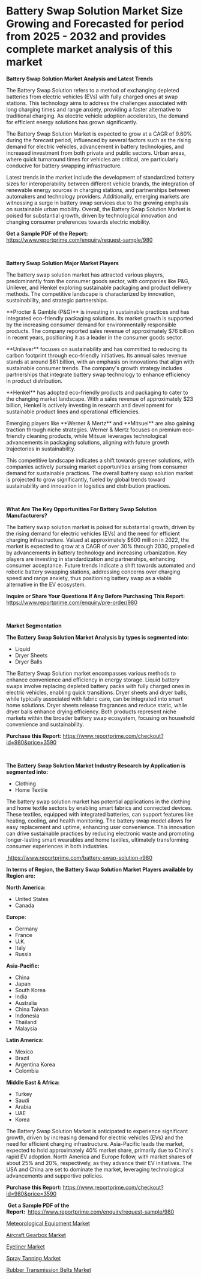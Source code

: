 <p><h1>Battery Swap Solution Market Size Growing and Forecasted for period from 2025 - 2032 and provides complete market analysis of this market</h1></p><p><strong>Battery Swap Solution Market Analysis and Latest Trends</strong></p>
<p><p>The Battery Swap Solution refers to a method of exchanging depleted batteries from electric vehicles (EVs) with fully charged ones at swap stations. This technology aims to address the challenges associated with long charging times and range anxiety, providing a faster alternative to traditional charging. As electric vehicle adoption accelerates, the demand for efficient energy solutions has grown significantly.</p><p>The Battery Swap Solution Market is expected to grow at a CAGR of 9.60% during the forecast period, influenced by several factors such as the rising demand for electric vehicles, advancement in battery technologies, and increased investment from both private and public sectors. Urban areas, where quick turnaround times for vehicles are critical, are particularly conducive for battery swapping infrastructure.</p><p>Latest trends in the market include the development of standardized battery sizes for interoperability between different vehicle brands, the integration of renewable energy sources in charging stations, and partnerships between automakers and technology providers. Additionally, emerging markets are witnessing a surge in battery swap services due to the growing emphasis on sustainable urban mobility. Overall, the Battery Swap Solution Market is poised for substantial growth, driven by technological innovation and changing consumer preferences towards electric mobility.</p></p>
<p><strong>Get a Sample PDF of the Report:&nbsp;</strong> <a href="https://www.reportprime.com/enquiry/request-sample/980?utm_campaign=2240&utm_medium=2&utm_source=Github&utm_content=ia&utm_term=18032025&utm_id=battery-swap-solution">https://www.reportprime.com/enquiry/request-sample/980</a></p>
<p>&nbsp;</p>
<p><strong>Battery Swap Solution Major Market Players</strong></p>
<p><p>The battery swap solution market has attracted various players, predominantly from the consumer goods sector, with companies like P&G, Unilever, and Henkel exploring sustainable packaging and product delivery methods. The competitive landscape is characterized by innovation, sustainability, and strategic partnerships.</p><p>**Procter & Gamble (P&G)** is investing in sustainable practices and has integrated eco-friendly packaging solutions. Its market growth is supported by the increasing consumer demand for environmentally responsible products. The company reported sales revenue of approximately $76 billion in recent years, positioning it as a leader in the consumer goods sector.</p><p>**Unilever** focuses on sustainability and has committed to reducing its carbon footprint through eco-friendly initiatives. Its annual sales revenue stands at around $61 billion, with an emphasis on innovations that align with sustainable consumer trends. The company's growth strategy includes partnerships that integrate battery swap technology to enhance efficiency in product distribution.</p><p>**Henkel** has adopted eco-friendly products and packaging to cater to the changing market landscape. With a sales revenue of approximately $23 billion, Henkel is actively investing in research and development for sustainable product lines and operational efficiencies.</p><p>Emerging players like **Werner & Mertz** and **Mitsuei** are also gaining traction through niche strategies. Werner & Mertz focuses on premium eco-friendly cleaning products, while Mitsuei leverages technological advancements in packaging solutions, aligning with future growth trajectories in sustainability.</p><p>This competitive landscape indicates a shift towards greener solutions, with companies actively pursuing market opportunities arising from consumer demand for sustainable practices. The overall battery swap solution market is projected to grow significantly, fueled by global trends toward sustainability and innovation in logistics and distribution practices.</p></p>
<p>&nbsp;</p>
<p><strong>What Are The Key Opportunities For Battery Swap Solution Manufacturers?</strong></p>
<p><p>The battery swap solution market is poised for substantial growth, driven by the rising demand for electric vehicles (EVs) and the need for efficient charging infrastructure. Valued at approximately $600 million in 2022, the market is expected to grow at a CAGR of over 30% through 2030, propelled by advancements in battery technology and increasing urbanization. Key players are investing in standardization and partnerships, enhancing consumer acceptance. Future trends indicate a shift towards automated and robotic battery swapping stations, addressing concerns over charging speed and range anxiety, thus positioning battery swap as a viable alternative in the EV ecosystem.</p></p>
<p><strong>Inquire or Share Your Questions If Any Before Purchasing This Report:</strong> <a href="https://www.reportprime.com/enquiry/pre-order/980?utm_campaign=2240&utm_medium=2&utm_source=Github&utm_content=ia&utm_term=18032025&utm_id=battery-swap-solution">https://www.reportprime.com/enquiry/pre-order/980</a></p>
<p>&nbsp;</p>
<p><strong>Market Segmentation</strong></p>
<p><strong>The Battery Swap Solution Market Analysis by types is segmented into:</strong></p>
<p><ul><li>Liquid</li><li>Dryer Sheets</li><li>Dryer Balls</li></ul></p>
<p><p>The Battery Swap Solution market encompasses various methods to enhance convenience and efficiency in energy storage. Liquid battery swaps involve replacing depleted battery packs with fully charged ones in electric vehicles, enabling quick transitions. Dryer sheets and dryer balls, while typically associated with fabric care, can be integrated into smart home solutions. Dryer sheets release fragrances and reduce static, while dryer balls enhance drying efficiency. Both products represent niche markets within the broader battery swap ecosystem, focusing on household convenience and sustainability.</p></p>
<p><strong>Purchase this Report:&nbsp;</strong><a href="https://www.reportprime.com/checkout?id=980&price=3590&utm_campaign=2240&utm_medium=2&utm_source=Github&utm_content=ia&utm_term=18032025&utm_id=battery-swap-solution">https://www.reportprime.com/checkout?id=980&price=3590</a></p>
<p>&nbsp;</p>
<p><strong>The Battery Swap Solution Market Industry Research by Application is segmented into:</strong></p>
<p><ul><li>Clothing</li><li>Home Textile</li></ul></p>
<p><p>The battery swap solution market has potential applications in the clothing and home textile sectors by enabling smart fabrics and connected devices. These textiles, equipped with integrated batteries, can support features like heating, cooling, and health monitoring. The battery swap model allows for easy replacement and uptime, enhancing user convenience. This innovation can drive sustainable practices by reducing electronic waste and promoting longer-lasting smart wearables and home textiles, ultimately transforming consumer experiences in both industries.</p></p>
<p><a href="https://www.reportprime.com/battery-swap-solution-r980?utm_campaign=2240&utm_medium=2&utm_source=Github&utm_content=ia&utm_term=18032025&utm_id=battery-swap-solution">&nbsp;https://www.reportprime.com/battery-swap-solution-r980</a></p>
<p><strong>In terms of Region, the Battery Swap Solution Market Players available by Region are:</strong></p>
<p>
    <p> <strong> North America: </strong>
        <ul>
            <li>United States</li>
            <li>Canada</li>
        </ul>
        </p> 
    <p> <strong> Europe: </strong>
        <ul>
            <li>Germany</li>
            <li>France</li>
            <li>U.K.</li>
            <li>Italy</li>
            <li>Russia</li>
        </ul>
        </p> 
    <p> <strong> Asia-Pacific: </strong>
        <ul>
            <li>China</li>
            <li>Japan</li>
            <li>South Korea</li>
            <li>India</li>
            <li>Australia</li>
            <li>China Taiwan</li>
            <li>Indonesia</li>
            <li>Thailand</li>
            <li>Malaysia</li>
        </ul>
        </p> 
    <p> <strong> Latin America: </strong>
        <ul>
            <li>Mexico</li>
            <li>Brazil</li>
            <li>Argentina Korea</li>
            <li>Colombia</li>
        </ul>
        </p> 
    <p> <strong> Middle East & Africa: </strong>
        <ul>
            <li>Turkey</li>
            <li>Saudi</li>
            <li>Arabia</li>
            <li>UAE</li>
            <li>Korea</li>
        </ul>
    </p>
    </p>
<p><p>The Battery Swap Solution Market is anticipated to experience significant growth, driven by increasing demand for electric vehicles (EVs) and the need for efficient charging infrastructure. Asia-Pacific leads the market, expected to hold approximately 40% market share, primarily due to China's rapid EV adoption. North America and Europe follow, with market shares of about 25% and 20%, respectively, as they advance their EV initiatives. The USA and China are set to dominate the market, leveraging technological advancements and supportive policies.</p></p>
<p><strong>Purchase this Report: </strong><a href="https://www.reportprime.com/checkout?id=980&price=3590&utm_campaign=2240&utm_medium=2&utm_source=Github&utm_content=ia&utm_term=18032025&utm_id=battery-swap-solution">https://www.reportprime.com/checkout?id=980&price=3590</a></p>
<p>&nbsp;<strong>Get a Sample PDF of the Report:&nbsp;&nbsp;</strong><a href="https://www.reportprime.com/enquiry/request-sample/980?utm_campaign=2240&utm_medium=2&utm_source=Github&utm_content=ia&utm_term=18032025&utm_id=battery-swap-solution">https://www.reportprime.com/enquiry/request-sample/980</a></p>
<p><strong></strong></p>
<p><p><a href="https://www.linkedin.com/pulse/sustainability-trends-meteorological-equipment-industry-market-lttac?utm_campaign=2240&utm_medium=2&utm_source=Github&utm_content=ia&utm_term=18032025&utm_id=battery-swap-solution">Meteorological Equipment Market</a></p><p><a href="https://www.linkedin.com/pulse/comprehensive-aircraft-gearbox-market-report-regional-analysis-wdtxc?utm_campaign=2240&utm_medium=2&utm_source=Github&utm_content=ia&utm_term=18032025&utm_id=battery-swap-solution">Aircraft Gearbox Market</a></p><p><a href="https://github.com/miehldobin1w/Market-Research-Report-List-1/blob/main/eyeliner-market.md?utm_campaign=2240&utm_medium=2&utm_source=Github&utm_content=ia&utm_term=18032025&utm_id=battery-swap-solution">Eyeliner Market</a></p><p><a href="https://github.com/lickoalyanep/Market-Research-Report-List-1/blob/main/spray-tanning-market.md?utm_campaign=2240&utm_medium=2&utm_source=Github&utm_content=ia&utm_term=18032025&utm_id=battery-swap-solution">Spray Tanning Market</a></p><p><a href="https://www.linkedin.com/pulse/rubber-transmission-belts-market-report-in-depth-analysis-dfr6c?utm_campaign=2240&utm_medium=2&utm_source=Github&utm_content=ia&utm_term=18032025&utm_id=battery-swap-solution">Rubber Transmission Belts Market</a></p></p>